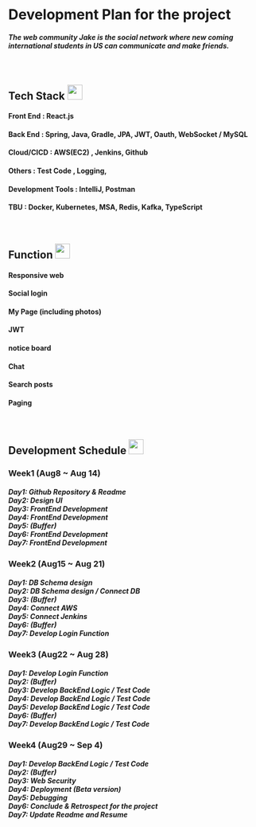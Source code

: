 


<h1>Development Plan for the project</h1>

<h5> The web community Jake is the social network where new coming international students in US can communicate and make friends. </h5>
<br>


<h2>Tech Stack   
<img src="https://cdn.jsdelivr.net/gh/devicons/devicon@latest/icons/java/java-original.svg" width=30 height=30/>
</h2>



          

          

<h4>Front End : React.js </h4> 
<h4>Back End : Spring, Java, Gradle, JPA, JWT, Oauth, WebSocket / MySQL  </h4>
<h4>Cloud/CICD : AWS(EC2) , Jenkins, Github </h4>
<h4>Others : Test Code , Logging, </h4>
<h4>Development Tools : IntelliJ, Postman</h4>
<h4>TBU : Docker, Kubernetes, MSA, Redis, Kafka, TypeScript </h4>

<br>

<h2> Function  
<img src="https://cdn.jsdelivr.net/gh/devicons/devicon@latest/icons/webpack/webpack-original.svg" width=30 height=30 />
          
</h2>

<h4>Responsive web</h4> 
<h4>Social login</h4> 
<h4>My Page (including photos)</h4> 
<h4>JWT</h4> 
<h4>notice board</h4> 
<h4>Chat </h4> 
<h4>Search posts</h4> 
<h4>Paging</h4> 


<br>

<h2>Development Schedule

<img src="https://cdn.jsdelivr.net/gh/devicons/devicon@latest/icons/apachespark/apachespark-original.svg" width=30 height=30 />
          
</h2>
<h3>Week1 (Aug8 ~ Aug 14)</h3>
<h5>
Day1: Github Repository & Readme 
<br>
Day2: Design UI
<br>
Day3: FrontEnd Development
<br>
Day4: FrontEnd Development
<br>
Day5: (Buffer)
<br>
Day6: FrontEnd Development
<br>
Day7: FrontEnd Development
</h5>

<h3>Week2 (Aug15 ~ Aug 21) </h3>
<h5>
Day1: DB Schema design 
<br>
Day2: DB Schema design / Connect DB
<br>
Day3: (Buffer)
<br>
Day4: Connect AWS 
<br>
Day5: Connect Jenkins 
<br>
Day6: (Buffer)
<br>
Day7: Develop Login Function 
</h5>


<h3>Week3 (Aug22 ~ Aug 28)</h3>
<h5>
Day1: Develop Login Function
<br>
Day2: (Buffer)
<br>
Day3: Develop BackEnd Logic / Test Code 
<br>
Day4: Develop BackEnd Logic / Test Code 
<br>
Day5: Develop BackEnd Logic / Test Code 
<br>
Day6: (Buffer)
<br>
Day7: Develop BackEnd Logic / Test Code 
</h5>

<h3>Week4 (Aug29 ~ Sep 4) </h3>
<h5>
Day1: Develop BackEnd Logic / Test Code 
<br>
Day2: (Buffer)
<br>
Day3: Web Security 
<br>
Day4: Deployment (Beta version)
<br>
Day5: Debugging
<br>
Day6: Conclude & Retrospect for the project 
<br>
Day7: Update Readme and Resume
</h5>

